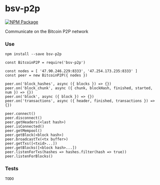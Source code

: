 # bsv-p2p

[![NPM Package](https://img.shields.io/npm/v/bsv-p2p.svg?style=flat-square)](https://www.npmjs.org/package/bsv-p2p)

Communicate on the Bitcoin P2P network

### Use

`npm install --save bsv-p2p`

```
const BitcoinP2P = require('bsv-p2p')

const nodes = [ '47.90.246.229:8333', '47.254.173.235:8333' ]
const peer = new BitcoinP2P({ nodes })

peer.on('block_hashes', async ({ blocks }) => {})
peer.on('block_chunk', async ({ chunk, blockHash, finished, started, num }) => {})
peer.on('block', async ({ block }) => {})
peer.on('transactions', async ({ header, finished, transactions }) => {})

peer.connect()
peer.disconnect()
peer.getHeaders(<last hash>)
peer.isConnected()
peer.getMempool()
peer.getBlock(<block hash>)
peer.broadcastTx(<tx buffer>)
peer.getTxs([<txid>...])
peer.getBlocks([<block hash>...])
peer.listenForTxs(hashes => hashes.filter(hash => true))
peer.listenForBlocks()
```

### Tests

`TODO`
